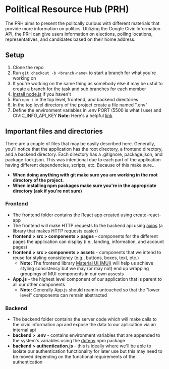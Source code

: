 # Political Resource Hub (PRH)
The PRH aims to present the politcally curious with different materials that provide more information on politics. Utilizing the Google Civic Information API, the PRH can give users information on elections, polling locations, representatives, and candidates based on their home address.

## Setup
1. Clone the repo
2. Run `git checkout -b <branch-name>` to start a branch for what you're working on
3. If you're working on the same thing as somebody else it may be usful to create a branch for the task and sub branches for each member
4. [Install node.js](https://nodejs.org/en/download/) if you haven't
5. Run `npm i` in the top level, frontend, and backend directories
6. In the top level directory of the project create a file named ".env"
7. Define the environment variables in .env PORT (5500 is what I use) and CIVIC_INFO_API_KEY **Note:** Here's a helpful [link](https://github.com/motdotla/dotenv)

## Important files and directories
There are a couple of files that may be easily described here. Generally, you'll notice that the application has the root directory, a frontend directory, and a backend directory. Each directory has a .gitignore, package.json, and package-lock.json. This was intentional due to each part of the application having different dependencies, scripts, etc. Because of this make sure...
- **When doing anything with git make sure you are working in the root directory of the project.**
- **When installing npm packages make sure you're in the appropriate directory (ask if you're not sure)**
### Frontend
- The frontend folder contains the React app created using create-react-app
- The frontend will make HTTP requests to the backend api using [axios](https://axios-http.com/docs/intro) (a library that makes HTTP requests easier)
- **frontend > src > components > pages** - components for the different pages the application can display (i.e., landing, information, and account pages)
- **frontend > src > components > assets** - components that we intend to reuse for styling consistency (e.g., buttons, boxes, text, etc.)
    - **Note:** The frontend library [Material UI (MUI)](https://mui.com/) will help us achieve styling consistency but we may (or may not) end up wrapping groupings of MUI components in our own assests
- **App.js** - the highest level component of our application that is parent to all our other components
    - **Note:** Generally App.js should reamin untouched so that the "lower level" components can remain abstracted
### Backend
- The backend folder contains the server code which will make calls to the civic information api and expose the data to our apllication via an internal api
- **backend > .env** - contains environment variables that are appended to the system's variables using the [dotenv](https://www.npmjs.com/package/dotenv) npm package
- **backend > authentication.js** - this is ideally where we'll be able to isolate our authentication functionality for later use but this may need to be moved depending on the functional requirements of the authentication
